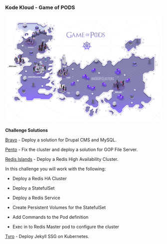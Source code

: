 ### Kode Kloud - Game of PODS

![](images/game-of-pods.png)

**Challenge Solutions**

[Bravo](bravo/commands.md) - Deploy a solution for Drupal CMS and MySQL.


[Pento](pento/commands.md) - Fix the cluster and deploy a solution for GOP File Server.


[Redis Islands](redis-islands/commands.md) - Deploy a Redis High Availability Cluster.

In this challenge you will work with the following:

* Deploy a Redis HA Cluster

* Deploy a StatefulSet

* Deploy a Redis Service

* Create Persistent Volumes for the StatefulSet

* Add Commands to the Pod definition

* Exec in to Redis Master pod to configure the cluster


[Tyro](tyro/commands.md) - Deploy Jekyll SSG on Kubernetes.

